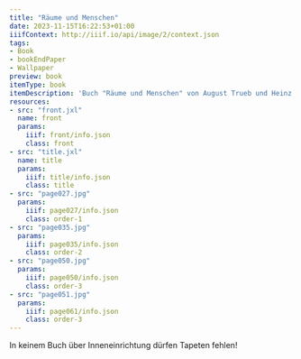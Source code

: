 ```yaml
---
title: "Räume und Menschen"
date: 2023-11-15T16:22:53+01:00
iiifContext: http://iiif.io/api/image/2/context.json
tags:
- Book
- bookEndPaper
- Wallpaper
preview: book
itemType: book
itemDescription: 'Buch "Räume und Menschen" von August Trueb und Heinz Josten, erschienen 1923 bei Walter Hädecke, Stuttgart. <a class="worldcat" href="https://search.worldcat.org/de/title/602250607">&nbsp;</a>'
resources:
- src: "front.jxl"
  name: front
  params:
    iiif: front/info.json
    class: front
- src: "title.jxl"
  name: title
  params:
    iiif: title/info.json
    class: title
- src: "page027.jpg"
  params:
    iiif: page027/info.json
    class: order-1
- src: "page035.jpg"
  params:
    iiif: page035/info.json
    class: order-2
- src: "page050.jpg"
  params:
    iiif: page050/info.json
    class: order-3
- src: "page051.jpg"
  params:
    iiif: page061/info.json
    class: order-3
---
```


In keinem Buch über Inneneinrichtung dürfen Tapeten fehlen!
